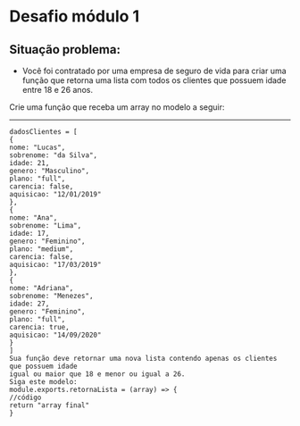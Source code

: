 # Desafio módulo 1

## Situação problema:

- Você foi contratado por uma empresa de seguro de vida para criar uma função que retorna uma lista com todos os clientes que possuem idade entre 18 e 26 anos.

Crie uma função que receba um array no modelo a seguir:

---

```
dadosClientes = [
{
nome: "Lucas",
sobrenome: "da Silva",
idade: 21,
genero: "Masculino",
plano: "full",
carencia: false,
aquisicao: "12/01/2019"
},
{
nome: "Ana",
sobrenome: "Lima",
idade: 17,
genero: "Feminino",
plano: "medium",
carencia: false,
aquisicao: "17/03/2019"
},
{
nome: "Adriana",
sobrenome: "Menezes",
idade: 27,
genero: "Feminino",
plano: "full",
carencia: true,
aquisicao: "14/09/2020"
}
]
Sua função deve retornar uma nova lista contendo apenas os clientes que possuem idade
igual ou maior que 18 e menor ou igual a 26.
Siga este modelo:
module.exports.retornaLista = (array) => {
//código
return "array final"
}
```
